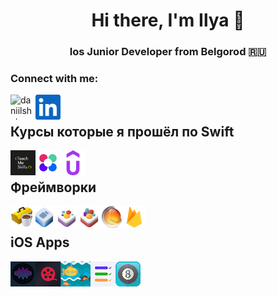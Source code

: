 <h1 align="center">Hi there, I'm Ilya 👋</a> 
<h3 align="center">Ios Junior Developer from Belgorod 🇷🇺</h3>

### Connect with me:
<p align="left">
  
<a href="https://t.me/SwarogSwarog" target="blank"><img align="left" src="https://raw.githubusercontent.com/daniilshat/daniilshat/2d7eafe5250314b3d422c86b35de062e0f1f5178/icons/Telegram.svg" alt="daniilshat" height="40" width="40" /></a>
  
<a href="https://www.linkedin.com/in/ilya-vasilev-48000b272" target="blank"><img align="left" src="https://github.com/Swarogfrinan/Swarogfrinan/blob/main/linkedin-color.svg" alt="daniilshat" height="40" width="40" /></a> 
  &nbsp;
&nbsp;
  
## Курсы которые я прошёл по Swift 
  <p align="left">
  
<a href="https://teachmeskills.by/kursy-programmirovaniya/ios-swift-razrabotka-online" target="blank"><img align="left" src="https://github.com/Swarogfrinan/Swarogfrinan/blob/Swarogfrinan-patch-1/TechMeSkillsIcon.png" alt="TeachMeSkills" height="40" width="40" /></a>
    
<a href="https://netology.ru/programs/ios-developer" target="blank"><img align="left" src="https://github.com/Swarogfrinan/Swarogfrinan/blob/main/netology40image.png" alt="Netology" height="40" width="40" /></a> 
    
<a href="https://www.udemy.com/course/ios-13-app-development-bootcamp" target="blank"><img align="left" src="https://github.com/Swarogfrinan/Swarogfrinan/blob/main/udemy-color.svg" alt="Udemy" height="40" width="40" /></a>
    
&nbsp;
&nbsp; 

## Фреймворки 
<img align="left" alt="CocoaTouch" height="36px" src="https://github.com/VladimirFibe/VladimirFibe/blob/main/Assets/cocoatouch.png?raw=true" />
<img align="left" alt="AVFoundation" height="36px" src="https://github.com/VladimirFibe/VladimirFibe/blob/main/Assets/avfoundation.png?raw=true" />
<img align="left" alt="SpriteKit" height="36px" src="https://github.com/VladimirFibe/VladimirFibe/blob/main/Assets/spritekit.png?raw=true" />
<img align="left" alt="SceneKit" height="36px" src="https://github.com/VladimirFibe/VladimirFibe/blob/main/Assets/scenekit.png?raw=true" />
<img align="left" alt="CoreAudio" height="36px" src="https://github.com/VladimirFibe/VladimirFibe/blob/main/Assets/coreaudio.png?raw=true" />
<img align="left" alt="Firebase" height="36px" src="https://github.com/VladimirFibe/VladimirFibe/blob/main/Assets/firebase.png" />

&nbsp;
&nbsp;  


## iOS Apps 
<a href="https://github.com/drewkuznetsov/AudioPlayer">
<img align="left" alt="audioPlayer" height="40px" src="https://github.com/drewkuznetsov/AudioPlayer/blob/MVC/AudioPlayer/Resources/Assets.xcassets/AppIcon.appiconset/40.png" />
</a>
  <a href="https://github.com/kirillvikhlyaev/MovieDatabase">
<img align="left" alt="movieDataBase" height="40px" src="https://github.com/kirillvikhlyaev/MovieDatabase/blob/dev/MovieDatabase/Supporting%20Files/Assets.xcassets/AppIcon.appiconset/40.png" />
</a>
    
<a href="https://github.com/Swarogfrinan/submarineGame">
<img align="left" alt="Submarine" height="40px" src="https://github.com/Swarogfrinan/Swarogfrinan/blob/Swarogfrinan-patch-1/SubmarineIcon.png" />
</a>

<a href="https://github.com/Swarogfrinan/MyHabitsGit">
<img align="left" alt="myHabbit" height="40px" src="https://github.com/Swarogfrinan/MyHabitsGit/blob/main/MyHabits/Assets.xcassets/AppIcon.appiconset/AppIcon40x40.png" />
</a>

<a href="https://github.com/Swarogfrinan/askBallFinal">
<img align="left" alt="AsBall" height="40px" src="https://github.com/Swarogfrinan/askBallFinal/blob/main/askBallFinal/Assets.xcassets/AppIcon.appiconset/40.png" />
</a>
